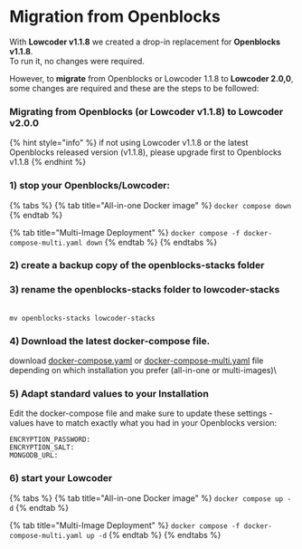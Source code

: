# Migration from Openblocks

With **Lowcoder v1.1.8** we created a drop-in replacement for **Openblocks** **v1.1.8**. \
To run it, no changes were required.

However, to **migrate** from Openblocks or Lowcoder 1.1.8 to **Lowcoder 2.0,0**, some changes are required and these are the steps to be followed:

### Migrating from Openblocks (or Lowcoder v1.1.8) to **Lowcoder v2.0.0**

{% hint style="info" %}
if not using Lowcoder v1.1.8 or the latest Openblocks released version (v1.1.8), please upgrade first to Openblocks v1.1.8
{% endhint %}

### 1) stop your Openblocks/Lowcoder:

{% tabs %}
{% tab title="All-in-one Docker image" %}
`docker compose down`
{% endtab %}

{% tab title="Multi-Image Deployment" %}
`docker compose -f docker-compose-multi.yaml down`
{% endtab %}
{% endtabs %}

### 2) create a backup copy of the **openblocks-stacks** folder

### 3) rename the **openblocks-stacks** folder to **lowcoder-stacks**

\
`mv openblocks-stacks lowcoder-stacks`

### 4) Download the latest docker-compose file.

download [docker-compose.yaml](https://raw.githubusercontent.com/lowcoder-org/lowcoder/main/deploy/docker/docker-compose.yaml) or [docker-compose-multi.yaml](https://raw.githubusercontent.com/lowcoder-org/lowcoder/main/deploy/docker/docker-compose-multi.yaml) file depending on which installation you prefer (all-in-one or multi-images)\


### 5) Adapt standard values to your Installation

Edit the docker-compose file and make sure to update these settings - values have to match exactly what you had in your Openblocks version:

```
ENCRYPTION_PASSWORD: 
ENCRYPTION_SALT: 
MONGODB_URL:
```

### 6) start your Lowcoder&#x20;

{% tabs %}
{% tab title="All-in-one Docker image" %}
`docker compose up -d`
{% endtab %}

{% tab title="Multi-Image Deployment" %}
`docker compose -f docker-compose-multi.yaml up -d`
{% endtab %}
{% endtabs %}
